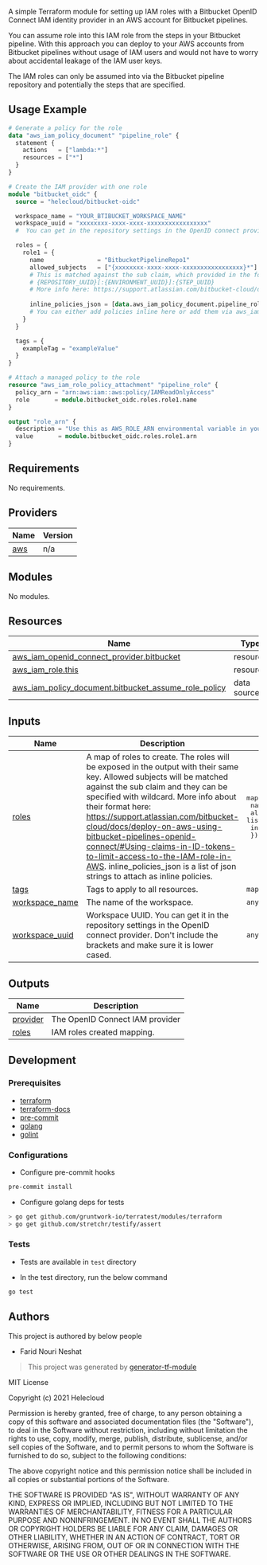 
A simple Terraform module for setting up IAM roles with a Bitbucket OpenID Connect IAM identity provider in an AWS
account for Bitbucket pipelines.

You can assume role into this IAM role from the steps in your Bitbucket pipeline. With this approach you can deploy to
your AWS accounts from Bitbucket pipelines without usage of IAM users and would not have to worry about accidental
leakage of the IAM user keys.

The IAM roles can only be assumed into via the Bitbucket pipeline repository and potentially the steps that are
specified.

## Usage Example

```terraform
# Generate a policy for the role
data "aws_iam_policy_document" "pipeline_role" {
  statement {
    actions   = ["lambda:*"]
    resources = ["*"]
  }
}

# Create the IAM provider with one role
module "bitbucket_oidc" {
  source = "helecloud/bitbucket-oidc"

  workspace_name = "YOUR_BTIBUCKET_WORKSPACE_NAME"
  workspace_uuid = "xxxxxxxx-xxxx-xxxx-xxxxxxxxxxxxxxxxx"
  #  You can get in the repository settings in the OpenID connect provider.

  roles = {
    role1 = {
      name               = "BitbucketPipelineRepo1"
      allowed_subjects   = ["{xxxxxxxx-xxxx-xxxx-xxxxxxxxxxxxxxxxx}*"]
      # This is matched against the sub claim, which provided in the following format:
      # {REPOSITORY_UUID}[:{ENVIRONMENT_UUID}]:{STEP_UUID}
      # More info here: https://support.atlassian.com/bitbucket-cloud/docs/deploy-on-aws-using-bitbucket-pipelines-openid-connect/#Using-claims-in-ID-tokens-to-limit-access-to-the-IAM-role-in-AWS
      
      inline_policies_json = [data.aws_iam_policy_document.pipeline_role.json]
      # You can either add policies inline here or add them via aws_iam_role_policy_attachment resource
    }
  }

  tags = {
    exampleTag = "exampleValue"
  }
}

# Attach a managed policy to the role
resource "aws_iam_role_policy_attachment" "pipeline_role" {
  policy_arn = "arn:aws:iam::aws:policy/IAMReadOnlyAccess"
  role       = module.bitbucket_oidc.roles.role1.name
}

output "role_arn" {
  description = "Use this as AWS_ROLE_ARN environmental variable in your pipeline."
  value       = module.bitbucket_oidc.roles.role1.arn
}
```

<!-- BEGINNING OF PRE-COMMIT-TERRAFORM DOCS HOOK -->
## Requirements

No requirements.

## Providers

| Name | Version |
|------|---------|
| <a name="provider_aws"></a> [aws](#provider\_aws) | n/a |

## Modules

No modules.

## Resources

| Name | Type |
|------|------|
| [aws_iam_openid_connect_provider.bitbucket](https://registry.terraform.io/providers/hashicorp/aws/latest/docs/resources/iam_openid_connect_provider) | resource |
| [aws_iam_role.this](https://registry.terraform.io/providers/hashicorp/aws/latest/docs/resources/iam_role) | resource |
| [aws_iam_policy_document.bitbucket_assume_role_policy](https://registry.terraform.io/providers/hashicorp/aws/latest/docs/data-sources/iam_policy_document) | data source |

## Inputs

| Name | Description | Type | Default | Required |
|------|-------------|------|---------|:--------:|
| <a name="input_roles"></a> [roles](#input\_roles) | A map of roles to create. The roles will be exposed in the output with their same key. Allowed subjects will be matched against the sub claim and they can be specified with wildcard. More info about their format here: https://support.atlassian.com/bitbucket-cloud/docs/deploy-on-aws-using-bitbucket-pipelines-openid-connect/#Using-claims-in-ID-tokens-to-limit-access-to-the-IAM-role-in-AWS. inline\_policies\_json is a list of json strings to attach as inline policies. | <pre>map(object({<br>    name                 = string<br>    allowed_subjects     = list(string)<br>    inline_policies_json = list(string)<br>  }))</pre> | `{}` | no |
| <a name="input_tags"></a> [tags](#input\_tags) | Tags to apply to all resources. | `map` | `{}` | no |
| <a name="input_workspace_name"></a> [workspace\_name](#input\_workspace\_name) | The name of the workspace. | `any` | n/a | yes |
| <a name="input_workspace_uuid"></a> [workspace\_uuid](#input\_workspace\_uuid) | Workspace UUID. You can get it in the repository settings in the OpenID connect provider. Don't include the brackets and make sure it is lower cased. | `any` | n/a | yes |

## Outputs

| Name | Description |
|------|-------------|
| <a name="output_provider"></a> [provider](#output\_provider) | The OpenID Connect IAM provider |
| <a name="output_roles"></a> [roles](#output\_roles) | IAM roles created mapping. |
<!-- END OF PRE-COMMIT-TERRAFORM DOCS HOOK -->

## Development

### Prerequisites

- [terraform](https://learn.hashicorp.com/terraform/getting-started/install#installing-terraform)
- [terraform-docs](https://github.com/segmentio/terraform-docs)
- [pre-commit](https://pre-commit.com/#install)
- [golang](https://golang.org/doc/install#install)
- [golint](https://github.com/golang/lint#installation)

### Configurations

- Configure pre-commit hooks
```sh
pre-commit install
```


- Configure golang deps for tests
```sh
> go get github.com/gruntwork-io/terratest/modules/terraform
> go get github.com/stretchr/testify/assert
```



### Tests

- Tests are available in `test` directory

- In the test directory, run the below command
```sh
go test
```

## Authors

This project is authored by below people

- Farid Nouri Neshat

> This project was generated by [generator-tf-module](https://github.com/sudokar/generator-tf-module)

MIT License

Copyright (c) 2021 Helecloud

Permission is hereby granted, free of charge, to any person obtaining a copy
of this software and associated documentation files (the "Software"), to deal
in the Software without restriction, including without limitation the rights
to use, copy, modify, merge, publish, distribute, sublicense, and/or sell
copies of the Software, and to permit persons to whom the Software is
furnished to do so, subject to the following conditions:

The above copyright notice and this permission notice shall be included in all
copies or substantial portions of the Software.

THE SOFTWARE IS PROVIDED "AS IS", WITHOUT WARRANTY OF ANY KIND, EXPRESS OR
IMPLIED, INCLUDING BUT NOT LIMITED TO THE WARRANTIES OF MERCHANTABILITY,
FITNESS FOR A PARTICULAR PURPOSE AND NONINFRINGEMENT. IN NO EVENT SHALL THE
AUTHORS OR COPYRIGHT HOLDERS BE LIABLE FOR ANY CLAIM, DAMAGES OR OTHER
LIABILITY, WHETHER IN AN ACTION OF CONTRACT, TORT OR OTHERWISE, ARISING FROM,
OUT OF OR IN CONNECTION WITH THE SOFTWARE OR THE USE OR OTHER DEALINGS IN THE
SOFTWARE.
